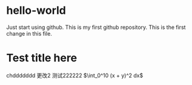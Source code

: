 # hello-world
Just start using github. This is my first github repository.
This is the first change in this file.
<h1>Test title here</h1>
chddddddd
更改2
测试222222
$\int_0^10 (x + y)^2 dx$
